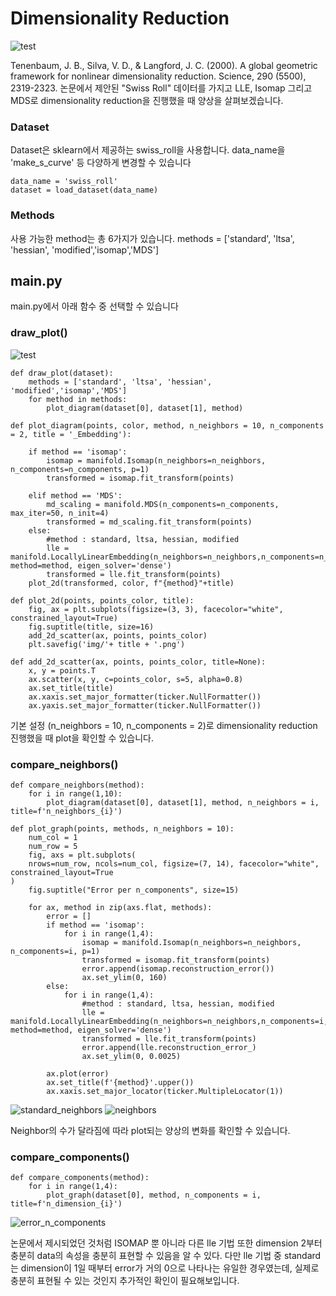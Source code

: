 # Dimensionality Reduction

![test](https://user-images.githubusercontent.com/93261025/195637533-eeb4ad43-feb1-483e-b8ad-f64129fa3f5a.gif)

Tenenbaum, J. B., Silva, V. D., & Langford, J. C. (2000). A global geometric framework for nonlinear dimensionality reduction. Science, 290 (5500), 2319-2323. 논문에서 제안된 "Swiss Roll" 데이터를 가지고 LLE, Isomap 그리고 MDS로 dimensionality reduction을 진행했을 때 양상을 살펴보겠습니다.

### Dataset
Dataset은 sklearn에서 제공하는 swiss_roll을 사용합니다.
data_name을 'make_s_curve' 등 다양하게 변경할 수 있습니다
``` 
data_name = 'swiss_roll'
dataset = load_dataset(data_name)
``` 
### Methods
사용 가능한 method는 총 6가지가 있습니다.
methods = ['standard', 'ltsa', 'hessian', 'modified','isomap','MDS']

## main.py

main.py에서 아래 함수 중 선택할 수 있습니다


### draw_plot()

![test](https://user-images.githubusercontent.com/93261025/195640342-8c68ca55-9ce3-44e0-963e-f4e7066f1b7b.png)

``` 
def draw_plot(dataset):
    methods = ['standard', 'ltsa', 'hessian', 'modified','isomap','MDS']
    for method in methods:
        plot_diagram(dataset[0], dataset[1], method)
        
def plot_diagram(points, color, method, n_neighbors = 10, n_components = 2, title = '_Embedding'):
    
    if method == 'isomap':
        isomap = manifold.Isomap(n_neighbors=n_neighbors, n_components=n_components, p=1)
        transformed = isomap.fit_transform(points)
        
    elif method == 'MDS':
        md_scaling = manifold.MDS(n_components=n_components, max_iter=50, n_init=4)
        transformed = md_scaling.fit_transform(points)  
    else:
        #method : standard, ltsa, hessian, modified
        lle = manifold.LocallyLinearEmbedding(n_neighbors=n_neighbors,n_components=n_components, method=method, eigen_solver='dense')
        transformed = lle.fit_transform(points)
    plot_2d(transformed, color, f"{method}"+title)
    
def plot_2d(points, points_color, title):
    fig, ax = plt.subplots(figsize=(3, 3), facecolor="white", constrained_layout=True)
    fig.suptitle(title, size=16)
    add_2d_scatter(ax, points, points_color)
    plt.savefig('img/'+ title + '.png')

def add_2d_scatter(ax, points, points_color, title=None):
    x, y = points.T
    ax.scatter(x, y, c=points_color, s=5, alpha=0.8)
    ax.set_title(title)
    ax.xaxis.set_major_formatter(ticker.NullFormatter())
    ax.yaxis.set_major_formatter(ticker.NullFormatter())
``` 
기본 설정 (n_neighbors = 10, n_components = 2)로 dimensionality reduction 진행했을 때 plot을 확인할 수 있습니다.


### compare_neighbors()
```
def compare_neighbors(method):
    for i in range(1,10):
        plot_diagram(dataset[0], dataset[1], method, n_neighbors = i, title=f'n_neighbors_{i}')
        
def plot_graph(points, methods, n_neighbors = 10):
    num_col = 1
    num_row = 5
    fig, axs = plt.subplots(
    nrows=num_row, ncols=num_col, figsize=(7, 14), facecolor="white", constrained_layout=True
)
    fig.suptitle("Error per n_components", size=15)

    for ax, method in zip(axs.flat, methods):
        error = []
        if method == 'isomap':
            for i in range(1,4):
                isomap = manifold.Isomap(n_neighbors=n_neighbors, n_components=i, p=1)
                transformed = isomap.fit_transform(points)
                error.append(isomap.reconstruction_error())
                ax.set_ylim(0, 160)
        else:
            for i in range(1,4):
                #method : standard, ltsa, hessian, modified
                lle = manifold.LocallyLinearEmbedding(n_neighbors=n_neighbors,n_components=i, method=method, eigen_solver='dense')
                transformed = lle.fit_transform(points)
                error.append(lle.reconstruction_error_)
                ax.set_ylim(0, 0.0025)
                
        ax.plot(error)
        ax.set_title(f'{method}'.upper())
        ax.xaxis.set_major_locator(ticker.MultipleLocator(1))
```
![standard_neighbors](https://user-images.githubusercontent.com/93261025/195644353-25a26058-8e81-448d-bfe3-1af4c7fcca7d.gif)
![neighbors](https://user-images.githubusercontent.com/93261025/195642274-63a72f00-3c89-476b-a7a9-b96e6dd2ef6a.gif)

Neighbor의 수가 달라짐에 따라 plot되는 양상의 변화를 확인할 수 있습니다.
        
### compare_components()        
```
def compare_components(method):
    for i in range(1,4):
        plot_graph(dataset[0], method, n_components = i, title=f'n_dimension_{i}')
```
![error_n_components](https://user-images.githubusercontent.com/93261025/195656387-f4826fcf-69e7-4092-b95c-8ccdd49b0d07.png)

논문에서 제시되었던 것처럼 ISOMAP 뿐 아니라 다른 lle 기법 또한 dimension 2부터 충분히 data의 속성을 충분히 표현할 수 있음을 알 수 있다. 
다만 lle 기법 중 standard는 dimension이 1일 때부터 error가 거의 0으로 나타나는 유일한 경우였는데, 실제로 충분히 표현될 수 있는 것인지 추가적인 확인이 필요해보입니다.

